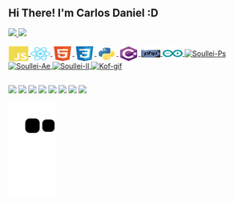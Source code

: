 ## Hi There! I'm Carlos Daniel :D 
 <div>
  <a href="https://github.com/xSoullei">
  <img height="180em" src="https://github-readme-stats.vercel.app/api?username=xSoullei&show_icons=true&theme=midnight-purple&include_all_commits=true&count_private=true"/>
  <img height="180em" src="https://github-readme-stats.vercel.app/api/top-langs/?username=xSoullei&layout=compact&langs_count=7&theme=midnight-purple"/>
</div>
<div style="display: inline_block"><br>
  <img align="center" alt="Soullei-Js" height="30" width="40" src="https://raw.githubusercontent.com/devicons/devicon/master/icons/javascript/javascript-plain.svg">
  <img align="center" alt="Soullei-React" height="30" width="40" src="https://raw.githubusercontent.com/devicons/devicon/master/icons/react/react-original.svg">
  <img align="center" alt="Soullei-HTML" height="30" width="40" src="https://raw.githubusercontent.com/devicons/devicon/master/icons/html5/html5-original.svg">
  <img align="center" alt="Soullei-CSS" height="30" width="40" src="https://raw.githubusercontent.com/devicons/devicon/master/icons/css3/css3-original.svg">
  <img align="center" alt="Soullei-Python" height="30" width="40" src="https://raw.githubusercontent.com/devicons/devicon/master/icons/python/python-original.svg">
  <img align="center" alt="Soullei-Csharp" height="30" width="40" src="https://raw.githubusercontent.com/devicons/devicon/master/icons/csharp/csharp-original.svg">
  <img align="center" alt="Soullei-Php" height="30" width="40" src="https://raw.githubusercontent.com/devicons/devicon/master/icons/php/php-original.svg">
  <img align="center" alt="Soullei-Arduino" height="30" width="40" src="https://raw.githubusercontent.com/devicons/devicon/master/icons/arduino/arduino-original.svg">
  <img align="center" alt = "Soullei-Ps" height = "35" width="35" src="https://img.icons8.com/color/35/000000/adobe-photoshop--v1.png"/>
  <img align="center" alt = "Soullei-Ae" height = "35" width="35" src="https://img.icons8.com/color/35/000000/adobe-after-effects--v2.png"/>
  <img align="center" alt = "Soullei-Il" height = "35" width="35" src="https://img.icons8.com/color/35/000000/adobe-illustrator--v2.png"/>
  
  <img align="center" alt="Kof-gif" src="https://giantbomb1.cbsistatic.com/uploads/original/16/161099/2314792-k_beatdown.gif">
</div>
  
  ##
 
<div> 
  <a href="https://www.youtube.com/channel/UCmnXpPXAJmDjjh0cpYFJKQA" target="_blank"><img src="https://img.shields.io/badge/YouTube-FF0000?style=for-the-badge&logo=youtube&logoColor=white" target="_blank"></a>
  <a href="https://www.instagram.com/carlosddeleoterio/" target="_blank"><img src="https://img.shields.io/badge/-Instagram-%23E4405F?style=for-the-badge&logo=instagram&logoColor=white" target="_blank"></a>
 	<a href="https://twitter.com/cdeleoterio" target="_blank"><img src="https://img.shields.io/badge/Twitter-1DA1F2?style=for-the-badge&logo=twitter&logoColor=white" target="_blank"></a>
 <a href="https://discord.gg/CGY4mQ3" target="_blank"><img src="https://img.shields.io/badge/Discord-7289DA?style=for-the-badge&logo=discord&logoColor=white" target="_blank"></a> 
  <a href = "mailto:carlosdde2004@gmail.com"><img src="https://img.shields.io/badge/-Gmail-%23333?style=for-the-badge&logo=gmail&logoColor=white" target="_blank"></a>
  <a href="https://www.linkedin.com/in/carlosdde/" target="_blank"><img src="https://img.shields.io/badge/-LinkedIn-%230077B5?style=for-the-badge&logo=linkedin&logoColor=white" target="_blank"></a>
  <a href="https://api.whatsapp.com/send?phone=556993161122" target="_blank"><img src="https://img.shields.io/badge/WhatsApp-25D366?style=for-the-badge&logo=whatsapp&logoColor=white" target="_blank"></a>
  <a href="https://steamcommunity.com/profiles/76561198292897316/" target="_blank"><img src="https://img.shields.io/badge/Steam-000000?style=for-the-badge&logo=steam&logoColor=white" target="_blank"></a>
  
  
 
  ![Snake animation](https://github.com/rafaballerini/rafaballerini/blob/output/github-contribution-grid-snake.svg)
 
</div>
